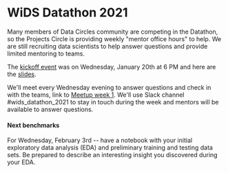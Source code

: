 # WiDS Datathon 2021

Many members of Data Circles community are competing in the Datathon, so the Projects Circle is providing weekly "mentor office hours" to help. We are still recruiting data scientists to help answer questions and provide limited mentoring to teams.  

The [kickoff event](https://www.meetup.com/Seattle-WiDS-Meetup/events/275618975/) was on Wednesday, January 20th at 6 PM and here are the [slides](https://drive.google.com/file/d/1EKr0vs41YYmZuSxoP8xcf44wVMMM3FdE/view).  

We'll meet every Wednesday evening to answer questions and check in with the teams, link to [Meetup week 1](https://www.meetup.com/Seattle-WiDS-Meetup/events/knzmdsycccbkc/). We'll use Slack channel #wids_datathon_2021 to stay in touch during the week and mentors will be available to answer questions.   

#### Next benchmarks
For Wednesday, February 3rd -- have a notebook with your initial exploratory data analysis (EDA) and preliminary training and testing data sets. Be prepared to describe an interesting insight you discovered during your EDA.  
